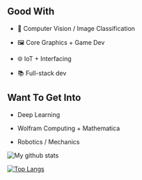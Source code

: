## Good With

 - 🔭 Computer Vision / Image Classification

 - 🖼️ Core Graphics + Game Dev

 - 🌐 IoT + Interfacing

 - 📚 Full-stack dev

## Want To Get Into

 - Deep Learning

 - Wolfram Computing + Mathematica
 
 - Robotics / Mechanics

![My github stats](https://github-readme-stats.vercel.app/api?username=BerkM125&hide=contribs&theme=tokyonight&show_icons=true&hide_border=false)

[![Top Langs](https://github-readme-stats.vercel.app/api/top-langs/?username=BerkM125&theme=tokyonight&layout=compact)](https://github.com/anuraghazra/github-readme-stats)


<!--**BerkM125/BerkM125** is a ✨ _special_ ✨ repository because its `README.md` (this file) appears on your GitHub profile.

Here are some ideas to get you started:

- 🔭 I’m currently working on ...
- 🌱 I’m currently learning ...
- 👯 I’m looking to collaborate on ...
- 🤔 I’m looking for help with ...
- 💬 Ask me about ...
- 📫 How to reach me: ...
- 😄 Pronouns: ...
- ⚡ Fun fact: ...
-->
